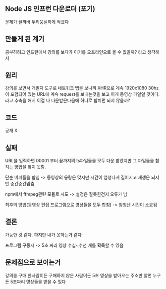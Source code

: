## Node JS 인프런 다운로더 (포기)

문제가 될까바 두리뭉실하게 적겠다



## 만들게 된 계기 

공부하려고 인프런에서 강의를 보다가 이거를 오프라인으로 볼 수 없을까? 라고 생각해서



## 원리

강의를 보면서 개발자 도구로 네트워크 탭을 보니까 XHR으로 계속 1920x1080 30hz이 포함되어 있는 URL에 계속 request를 보내는것을 보고 이게 동영상 파일일 것이다. 라고 추측을 해서 이걸 다 다운받은다음에 하나로 합치면 되지 않을까? 



## 코드

공개 X



## 실패

URL을 입력하면 00001 부터 끝까지의 ts파일들을 모두 다운 받았지만 그 파일들을 합치는 방법을 찾지 못함.

단순 버퍼들을 합침 -> 동영상의 용량은 맞지만 시간이 엄청나게 길어지고 재생은 되지만 중간중간멈춤 

npm에서 ffmpeg관련 모듈로 시도 -> 설정은 잘못한건지 오류가 남 

최후의 방법(동영상 편집 프로그램으로 영상들을 모두 합침) -> 엄청난 시간이 소요됨



## 결론

가능한 것 같다. 하지만 내가 못하는거 같다

프로그램 구동시  ->  5초 짜리 영상 수십~수천 개를 획득할 수 있음



## 문제점으로 보이는거

강의를 구매 한사람이든 구매하지 않은 사람이든 5초 영상을 받아오는 주소만 알면 누구든 5초짜리 영상들을 받을 수 있다